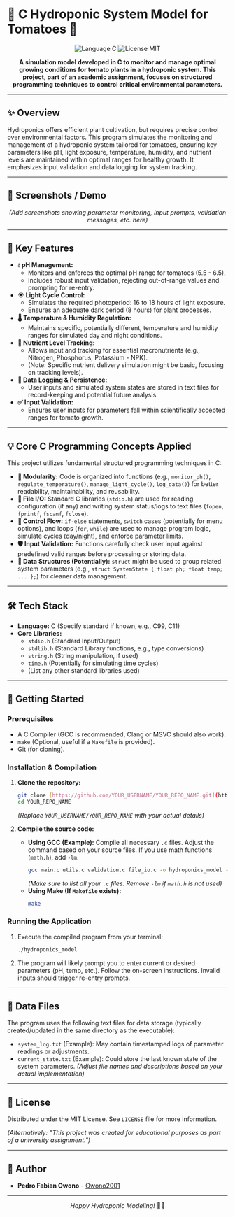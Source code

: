 # 🌱 C Hydroponic System Model for Tomatoes 🍅

<div align="center">
  <p>
    <img src="https://img.shields.io/badge/Language-C-A8B9CC?style=for-the-badge&logo=c&logoColor=white" alt="Language C">
    <img src="https://img.shields.io/badge/License-MIT-yellow?style=for-the-badge" alt="License MIT">
    </p>

  **A simulation model developed in C to monitor and manage optimal growing conditions for tomato plants in a hydroponic system. This project, part of an academic assignment, focuses on structured programming techniques to control critical environmental parameters.**
</div>

---

## ✨ Overview

Hydroponics offers efficient plant cultivation, but requires precise control over environmental factors. This program simulates the monitoring and management of a hydroponic system tailored for tomatoes, ensuring key parameters like pH, light exposure, temperature, humidity, and nutrient levels are maintained within optimal ranges for healthy growth. It emphasizes input validation and data logging for system tracking.

---

## 📸 Screenshots / Demo

<div align="center">
  <p><em>(Add screenshots showing parameter monitoring, input prompts, validation messages, etc. here)</em></p>
  </div>

---

## 🚀 Key Features

* **💧 pH Management:**
    * Monitors and enforces the optimal pH range for tomatoes (5.5 - 6.5).
    * Includes robust input validation, rejecting out-of-range values and prompting for re-entry.
* **☀️ Light Cycle Control:**
    * Simulates the required photoperiod: 16 to 18 hours of light exposure.
    * Ensures an adequate dark period (8 hours) for plant processes.
* **🌡️ Temperature & Humidity Regulation:**
    * Maintains specific, potentially different, temperature and humidity ranges for simulated day and night conditions.
* **🥗 Nutrient Level Tracking:**
    * Allows input and tracking for essential macronutrients (e.g., Nitrogen, Phosphorus, Potassium - NPK).
    * (Note: Specific nutrient delivery simulation might be basic, focusing on tracking levels).
* **💾 Data Logging & Persistence:**
    * User inputs and simulated system states are stored in text files for record-keeping and potential future analysis.
* **✅ Input Validation:**
    * Ensures user inputs for parameters fall within scientifically accepted ranges for tomato growth.

---

## 💡 Core C Programming Concepts Applied

This project utilizes fundamental structured programming techniques in C:

* **🧱 Modularity:** Code is organized into functions (e.g., `monitor_ph()`, `regulate_temperature()`, `manage_light_cycle()`, `log_data()`) for better readability, maintainability, and reusability.
* **📁 File I/O:** Standard C libraries (`stdio.h`) are used for reading configuration (if any) and writing system status/logs to text files (`fopen`, `fprintf`, `fscanf`, `fclose`).
* **🚦 Control Flow:** `if-else` statements, `switch` cases (potentially for menu options), and loops (`for`, `while`) are used to manage program logic, simulate cycles (day/night), and enforce parameter limits.
* **🛡️ Input Validation:** Functions carefully check user input against predefined valid ranges before processing or storing data.
* **💾 Data Structures (Potentially):** `struct` might be used to group related system parameters (e.g., `struct SystemState { float ph; float temp; ... };`) for cleaner data management.

---

## 🛠️ Tech Stack

* **Language:** C (Specify standard if known, e.g., C99, C11)
* **Core Libraries:**
    * `stdio.h` (Standard Input/Output)
    * `stdlib.h` (Standard Library functions, e.g., type conversions)
    * `string.h` (String manipulation, if used)
    * `time.h` (Potentially for simulating time cycles)
    * (List any other standard libraries used)

---

## 🔧 Getting Started

### Prerequisites

* A C Compiler (GCC is recommended, Clang or MSVC should also work).
* `make` (Optional, useful if a `Makefile` is provided).
* Git (for cloning).

### Installation & Compilation

1.  **Clone the repository:**
    ```bash
    git clone [https://github.com/YOUR_USERNAME/YOUR_REPO_NAME.git](https://github.com/YOUR_USERNAME/YOUR_REPO_NAME.git)
    cd YOUR_REPO_NAME
    ```
    *(Replace `YOUR_USERNAME/YOUR_REPO_NAME` with your actual details)*

2.  **Compile the source code:**
    * **Using GCC (Example):**
        Compile all necessary `.c` files. Adjust the command based on your source files. If you use math functions (`math.h`), add `-lm`.
        ```bash
        gcc main.c utils.c validation.c file_io.c -o hydroponics_model -lm
        ```
        *(Make sure to list all your `.c` files. Remove `-lm` if `math.h` is not used)*
    * **Using Make (If `Makefile` exists):**
        ```bash
        make
        ```

### Running the Application

1.  Execute the compiled program from your terminal:
    ```bash
    ./hydroponics_model
    ```
2.  The program will likely prompt you to enter current or desired parameters (pH, temp, etc.). Follow the on-screen instructions. Invalid inputs should trigger re-entry prompts.

---

## 📄 Data Files

The program uses the following text files for data storage (typically created/updated in the same directory as the executable):

* `system_log.txt` (Example): May contain timestamped logs of parameter readings or adjustments.
* `current_state.txt` (Example): Could store the last known state of the system parameters.
    *(Adjust file names and descriptions based on your actual implementation)*

---

## 📜 License

Distributed under the MIT License. See `LICENSE` file for more information.

*(Alternatively: "This project was created for educational purposes as part of a university assignment.")*

---

## 👤 Author

* **Pedro Fabian Owono** - [Owono2001](https://github.com/Owono2001)

---

<div align="center">
  <em>Happy Hydroponic Modeling!</em> 🌱💧
</div>
